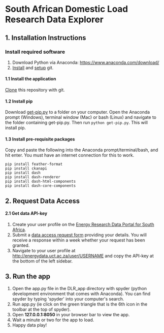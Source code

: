 # South African Domestic Load Research Data Explorer

## 1. Installation Instructions

### Install required software
1. Download Python via Anaconda: https://www.anaconda.com/download/
2. [Install](https://git-scm.com/book/en/v2/Getting-Started-Installing-Git) and [setup](https://git-scm.com/book/en/v2/Getting-Started-First-Time-Git-Setup) git. 

#### 1.1 Install the application
[Clone](https://git-scm.com/book/en/v2/Git-Basics-Getting-a-Git-Repository) this repository with git.

#### 1.2 Install pip
Download [get-pip.py](https://bootstrap.pypa.io/get-pip.py) to a folder on your computer. Open the Anaconda prompt (Windows), terminal window (Mac) or bash (Linux) and navigate to the folder containing get-pip.py. Then run `python get-pip.py`. This will install pip.

#### 1.3 Install pre-requisite packages
Copy and paste the following into the Anaconda prompt/terminal/bash, and hit enter. You must have an internet connection for this to work.
```
pip install feather-format
pip install ckanapi
pip install dash
pip install dash-renderer
pip install dash-html-components
pip install dash-core-components
```
## 2. Request Data Access
#### 2.1 Get data API-key
1. Create your user profile on the [Energy Research Data Portal for South Africa](http://energydata.uct.ac.za).
2. Submit a [data access request form](https://goo.gl/forms/iRfplqQfzc7mEczs2) providing your details. You will receive a response within a week whether your request has been granted.
3. Navigate to your user profile at http://energydata.uct.ac.za/user/USERNAME and copy the API-key at the bottom of the left sidebar.

## 3. Run the app
1. Open the app.py file in the DLR_app directory with spyder (python development environment that comes with Anaconda). You can find spyder by typing 'spyder' into your computer's search.
2. Run app.py (ie click on the green triangle that is the 6th icon in the toolbar at the top of spyder).
3. Open **127.0.0.1:8050** in your browser bar to view the app. 
4. Wait a minute or two for the app to load.
5. Happy data play!
